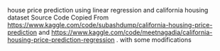 house price prediction using linear regression and california housing dataset
Source Code Copied From
https://www.kaggle.com/code/subashdump/california-housing-price-prediction 
and
https://www.kaggle.com/code/meetnagadia/california-housing-price-prediction-regression .
with some modifications
